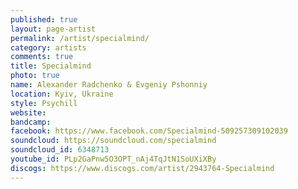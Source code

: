 ```yaml
---
published: true
layout: page-artist
permalink: /artist/specialmind/
category: artists
comments: true
title: Specialmind
photo: true
name: Alexander Radchenko & Evgeniy Pshonniy
location: Kyiv, Ukraine
style: Psychill
website: 
bandcamp: 
facebook: https://www.facebook.com/Specialmind-509257309102039
soundcloud: https://soundcloud.com/specialmind
soundcloud_id: 6348713
youtube_id: PLp2GaPnw5O3OPT_nAj4TqJtN1SoUXiXBy
discogs: https://www.discogs.com/artist/2943764-Specialmind
---
```

